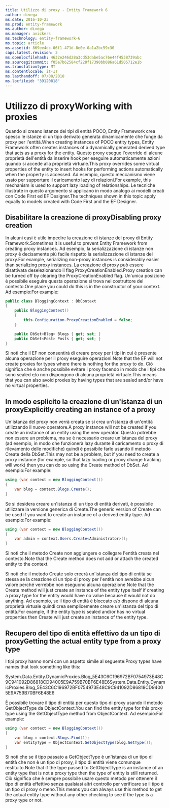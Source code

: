 ```yaml
---
title: Utilizzo di proxy - Entity Framework 6
author: divega
ms.date: 2016-10-23
ms.prod: entity-framework
ms.author: divega
ms.manager: avickers
ms.technology: entity-framework-6
ms.topic: article
ms.assetid: 869ee4dc-06f1-471d-8e0e-0a1a2bc59c30
caps.latest.revision: 3
ms.openlocfilehash: 4632e246d28a3cd53dabe5ac76e44f4538739abc
ms.sourcegitcommit: f05e7b62584cf228f17390bb086a61d505712e1b
ms.translationtype: MT
ms.contentlocale: it-IT
ms.lasthandoff: 07/08/2018
ms.locfileid: "39120818"
---
```

# <a name="working-with-proxies"></a><span data-ttu-id="baa17-102">Utilizzo di proxy</span><span class="sxs-lookup"><span data-stu-id="baa17-102">Working with proxies</span></span>
<span data-ttu-id="baa17-103">Quando si creano istanze dei tipi di entità POCO, Entity Framework crea spesso le istanze di un tipo derivato generata dinamicamente che funge da proxy per l'entità.</span><span class="sxs-lookup"><span data-stu-id="baa17-103">When creating instances of POCO entity types, Entity Framework often creates instances of a dynamically generated derived type that acts as a proxy for the entity.</span></span> <span data-ttu-id="baa17-104">Questo proxy esegue l'override di alcune proprietà dell'entità da inserire hook per eseguire automaticamente azioni quando si accede alla proprietà virtuale.</span><span class="sxs-lookup"><span data-stu-id="baa17-104">This proxy overrides some virtual properties of the entity to insert hooks for performing actions automatically when the property is accessed.</span></span> <span data-ttu-id="baa17-105">Ad esempio, questo meccanismo viene usato per supportare il caricamento lazy di relazioni.</span><span class="sxs-lookup"><span data-stu-id="baa17-105">For example, this mechanism is used to support lazy loading of relationships.</span></span> <span data-ttu-id="baa17-106">Le tecniche illustrate in questo argomento si applicano in modo analogo ai modelli creati con Code First ed EF Designer.</span><span class="sxs-lookup"><span data-stu-id="baa17-106">The techniques shown in this topic apply equally to models created with Code First and the EF Designer.</span></span>  

## <a name="disabling-proxy-creation"></a><span data-ttu-id="baa17-107">Disabilitare la creazione di proxy</span><span class="sxs-lookup"><span data-stu-id="baa17-107">Disabling proxy creation</span></span>  

<span data-ttu-id="baa17-108">In alcuni casi è utile impedire la creazione di istanze del proxy di Entity Framework.</span><span class="sxs-lookup"><span data-stu-id="baa17-108">Sometimes it is useful to prevent Entity Framework from creating proxy instances.</span></span> <span data-ttu-id="baa17-109">Ad esempio, la serializzazione di istanze non proxy è decisamente più facile rispetto la serializzazione di istanze del proxy.</span><span class="sxs-lookup"><span data-stu-id="baa17-109">For example, serializing non-proxy instances is considerably easier than serializing proxy instances.</span></span> <span data-ttu-id="baa17-110">La creazione di proxy può essere disattivata deselezionando il flag ProxyCreationEnabled.</span><span class="sxs-lookup"><span data-stu-id="baa17-110">Proxy creation can be turned off by clearing the ProxyCreationEnabled flag.</span></span> <span data-ttu-id="baa17-111">Un'unica posizione è possibile eseguire questa operazione si trova nel costruttore del contesto.</span><span class="sxs-lookup"><span data-stu-id="baa17-111">One place you could do this is in the constructor of your context.</span></span> <span data-ttu-id="baa17-112">Ad esempio:</span><span class="sxs-lookup"><span data-stu-id="baa17-112">For example:</span></span>  

``` csharp
public class BloggingContext : DbContext
{
    public BloggingContext()
    {
        this.Configuration.ProxyCreationEnabled = false;
    }  

    public DbSet<Blog> Blogs { get; set; }
    public DbSet<Post> Posts { get; set; }
}
```  

<span data-ttu-id="baa17-113">Si noti che il EF non consentirà di creare proxy per i tipi in cui è presente alcuna operazione per il proxy eseguire operazioni.</span><span class="sxs-lookup"><span data-stu-id="baa17-113">Note that the EF will not create proxies for types where there is nothing for the proxy to do.</span></span> <span data-ttu-id="baa17-114">Ciò significa che è anche possibile evitare i proxy facendo in modo che i tipi che sono sealed e/o non dispongono di alcuna proprietà virtuale.</span><span class="sxs-lookup"><span data-stu-id="baa17-114">This means that you can also avoid proxies by having types that are sealed and/or have no virtual properties.</span></span>  

## <a name="explicitly-creating-an-instance-of-a-proxy"></a><span data-ttu-id="baa17-115">In modo esplicito la creazione di un'istanza di un proxy</span><span class="sxs-lookup"><span data-stu-id="baa17-115">Explicitly creating an instance of a proxy</span></span>  

<span data-ttu-id="baa17-116">Un'istanza del proxy non verrà creata se si crea un'istanza di un'entità utilizzando il nuovo operatore.</span><span class="sxs-lookup"><span data-stu-id="baa17-116">A proxy instance will not be created if you create an instance of an entity using the new operator.</span></span> <span data-ttu-id="baa17-117">Questo potrebbe non essere un problema, ma se è necessario creare un'istanza del proxy (ad esempio, in modo che funzionerà lazy durante il caricamento o proxy di rilevamento delle modifiche) quindi è possibile farlo usando il metodo Create della DbSet.</span><span class="sxs-lookup"><span data-stu-id="baa17-117">This may not be a problem, but if you need to create a proxy instance (for example, so that lazy loading or proxy change tracking will work) then you can do so using the Create method of DbSet.</span></span> <span data-ttu-id="baa17-118">Ad esempio:</span><span class="sxs-lookup"><span data-stu-id="baa17-118">For example:</span></span>  

``` csharp
using (var context = new BloggingContext())
{
    var blog = context.Blogs.Create();
}
```  

<span data-ttu-id="baa17-119">Se si desidera creare un'istanza di un tipo di entità derivati, è possibile utilizzare la versione generica di Create.</span><span class="sxs-lookup"><span data-stu-id="baa17-119">The generic version of Create can be used if you want to create an instance of a derived entity type.</span></span> <span data-ttu-id="baa17-120">Ad esempio:</span><span class="sxs-lookup"><span data-stu-id="baa17-120">For example:</span></span>  

``` csharp
using (var context = new BloggingContext())
{
    var admin = context.Users.Create<Administrator>();
}
```  

<span data-ttu-id="baa17-121">Si noti che il metodo Create non aggiungere o collegare l'entità creata nel contesto.</span><span class="sxs-lookup"><span data-stu-id="baa17-121">Note that the Create method does not add or attach the created entity to the context.</span></span>  

<span data-ttu-id="baa17-122">Si noti che il metodo Create solo creerà un'istanza del tipo di entità se stessa se la creazione di un tipo di proxy per l'entità non avrebbe alcun valore perché verrebbe non eseguono alcuna operazione.</span><span class="sxs-lookup"><span data-stu-id="baa17-122">Note that the Create method will just create an instance of the entity type itself if creating a proxy type for the entity would have no value because it would not do anything.</span></span> <span data-ttu-id="baa17-123">Ad esempio, se il tipo di entità è bloccato e/o dispone di alcuna proprietà virtuale quindi crea semplicemente creare un'istanza del tipo di entità.</span><span class="sxs-lookup"><span data-stu-id="baa17-123">For example, if the entity type is sealed and/or has no virtual properties then Create will just create an instance of the entity type.</span></span>  

## <a name="getting-the-actual-entity-type-from-a-proxy-type"></a><span data-ttu-id="baa17-124">Recupero del tipo di entità effettivo da un tipo di proxy</span><span class="sxs-lookup"><span data-stu-id="baa17-124">Getting the actual entity type from a proxy type</span></span>  

<span data-ttu-id="baa17-125">I tipi proxy hanno nomi con un aspetto simile al seguente:</span><span class="sxs-lookup"><span data-stu-id="baa17-125">Proxy types have names that look something like this:</span></span>  

<span data-ttu-id="baa17-126">System.Data.Entity.DynamicProxies.Blog_5E43C6C196972BF0754973E48C9C941092D86818CD94005E9A759B70BF6E48E6</span><span class="sxs-lookup"><span data-stu-id="baa17-126">System.Data.Entity.DynamicProxies.Blog_5E43C6C196972BF0754973E48C9C941092D86818CD94005E9A759B70BF6E48E6</span></span>  

<span data-ttu-id="baa17-127">È possibile trovare il tipo di entità per questo tipo di proxy usando il metodo GetObjectType da ObjectContext.</span><span class="sxs-lookup"><span data-stu-id="baa17-127">You can find the entity type for this proxy type using the GetObjectType method from ObjectContext.</span></span> <span data-ttu-id="baa17-128">Ad esempio:</span><span class="sxs-lookup"><span data-stu-id="baa17-128">For example:</span></span>  

``` csharp
using (var context = new BloggingContext())
{
    var blog = context.Blogs.Find(1);
    var entityType = ObjectContext.GetObjectType(blog.GetType());
}
```  

<span data-ttu-id="baa17-129">Si noti che se il tipo passato a GetObjectType è un'istanza di un tipo di entità che non è un tipo di proxy, il tipo di entità viene comunque restituito.</span><span class="sxs-lookup"><span data-stu-id="baa17-129">Note that if the type passed to GetObjectType is an instance of an entity type that is not a proxy type then the type of entity is still returned.</span></span> <span data-ttu-id="baa17-130">Ciò significa che è sempre possibile usare questo metodo per ottenere il tipo di entità effettivo senza qualsiasi altri controllo per verificare se il tipo è un tipo di proxy o meno.</span><span class="sxs-lookup"><span data-stu-id="baa17-130">This means you can always use this method to get the actual entity type without any other checking to see if the type is a proxy type or not.</span></span>  
